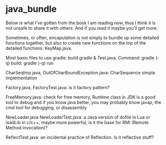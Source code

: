 # java_bundle
Below is what I've gotten from the book I am reading now, thus I think it is not unsafe to share it with others. And if you read it maybe you'll get more.

Sometimes, or often, encapulation is not simply to bundle up some detailed functions together, but also to create new functions on the top of the detailed functions: KeyMap.java. 

Most basic files to use gradle: build.gradle & Test.java. Command: gradle (-q) build; gradle (-q) run

CharSeqImp.java, OutOfCharBoundException.java: CharSequence simple implementation

Factory.java, FactoryTest.java: is it factory pattern? 

FreeMemory.java: check for free memory, Runtime class in JDK is a good tool to debug and 
if you know java better, you may probably know javap, the cmd tool for debugging, or disassembly

NewLoader.java NewLoaderTest.java: a Java version of dofile in Lua or loadLib in c/c++, maybe more powerful, is it the base for RMI (Remote Method Invocation)?

ReflectTest.java: an incidental practice of Reflection. Is it reflective stuff?
